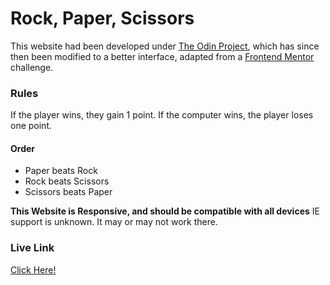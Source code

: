 # Rock, Paper, Scissors
This website had been developed under [The Odin Project](https://theodinproject.com), which has since then been modified to a better interface, adapted from a [Frontend Mentor](https://www.frontendmentor.io) challenge.

### Rules

If the player wins, they gain 1 point. If the computer wins, the player loses one point.

#### Order

- Paper beats Rock
- Rock beats Scissors
- Scissors beats Paper

**This Website is Responsive, and should be compatible with all devices**
IE support is unknown. It may or may not work there.

### Live Link
[Click Here!](https://raurosaur.github.io/rock-paper-scissors/index.html)
